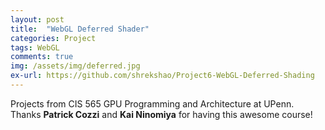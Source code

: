 ```yaml
---
layout: post
title:  "WebGL Deferred Shader"
categories: Project
tags: WebGL
comments: true
img: /assets/img/deferred.jpg
ex-url: https://github.com/shrekshao/Project6-WebGL-Deferred-Shading
---
```

Projects from CIS 565 GPU Programming and Architecture at UPenn. Thanks <b>Patrick Cozzi</b> and <b>Kai Ninomiya</b> for having this awesome course!


<!--more-->

